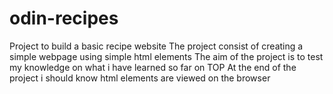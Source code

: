 # odin-recipes
Project to build a basic recipe website
The project consist of creating a simple webpage using simple html elements
The aim of the project is to test my knowledge on what i have learned so far on TOP
At the end of the project i should know html elements are viewed on the browser
